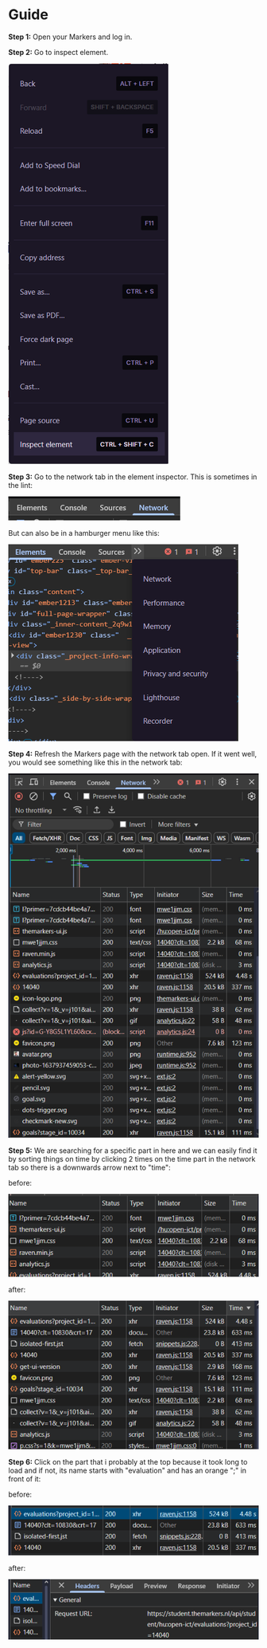 # Guide

**Step 1:**
Open your Markers and log in.

**Step 2:**
Go to inspect element.

![Screenshot](assets/to_inspect_element.png)

**Step 3:**
Go to the network tab in the element inspector.
This is sometimes in the lint:

![Screenshot](assets/network_in_lint.png)

But can also be in a hamburger menu like this:

![Screenshot](assets/network_in_hamburger.png)

**Step 4:**
Refresh the Markers page with the network tab open.
If it went well, you would see something like this in the network tab:

![Screenshot](assets/network_after_refresh.png)

**Step 5:**
We are searching for a specific part in here and we can easily find it by sorting things on time by clicking 2 times on the time part in the network tab so there is a downwards arrow next to "time":

before:

![Screenshot](assets/before_click.png)

after:

![Screenshot](assets/after_click.png)

**Step 6:**
Click on the part that i probably at the top because it took long to load and if not, its name starts with "evaluation" and has an orange ";" in front of it:

before:

![alt text](assets/evaluation_api.png)

after:

![alt text](assets/api_after_click.png)
